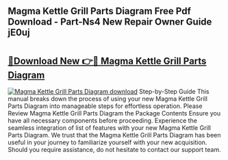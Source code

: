 ## Magma Kettle Grill Parts Diagram Free Pdf Download - Part-Ns4 New Repair Owner Guide jE0uj

# <h2><a href="http://dflexz.blite.top/?on=Magma+Kettle+Grill+Parts+Diagram">🔗Download New 👉🔴 Magma Kettle Grill Parts Diagram</a></h2>

[![Magma Kettle Grill Parts Diagram download](https://i.imgur.com/lujVjoI.png)](http://dflexz.blite.top/?on=Magma+Kettle+Grill+Parts+Diagram)
Step-by-Step Guide This manual breaks down the process of using your new Magma Kettle Grill Parts Diagram into manageable steps for effortless operation. Please Review Magma Kettle Grill Parts Diagram the Package Contents Ensure you have all necessary components before proceeding. Experience the seamless integration of list of features with your new Magma Kettle Grill Parts Diagram. We trust that the Magma Kettle Grill Parts Diagram has been useful in your journey to familiarize yourself with your new acquisition. Should you require assistance, do not hesitate to contact our support team.
